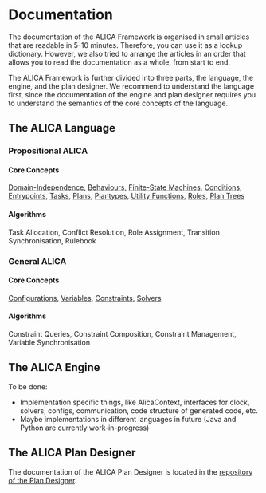 # Documentation

The documentation of the ALICA Framework is organised in small articles that are readable in 5-10 minutes. Therefore, you can use it as a lookup dictionary. However, we also tried to arrange the articles in an order that allows you to read the documentation as a whole, from start to end. 

The ALICA Framework is further divided into three parts, the language, the engine, and the plan designer. We recommend to understand the language first, since the documentation of the engine and plan designer requires you to understand the semantics of the core concepts of the language.

## The ALICA Language

### Propositional ALICA

#### Core Concepts

[Domain-Independence](./articles/domain-independence.md), [Behaviours](./articles/behaviours.md), [Finite-State Machines](./articles/finite-state_machines.md), [Conditions](./articles/conditions.md), [Entrypoints](./articles/entrypoints.md), [Tasks](./articles/tasks.md), [Plans](./articles/plans.md), [Plantypes](./articles/plantypes.md), [Utility Functions](./articles/utility_functions.md), [Roles](./articles/roles.md), [Plan Trees](./articles/plan_trees.md)

#### Algorithms

Task Allocation, Conflict Resolution, Role Assignment, Transition Synchronisation, Rulebook

### General ALICA

#### Core Concepts

[Configurations](./articles/configurations.md), [Variables](./articles/variables.md), [Constraints](./articles/constraints.md), [Solvers](./articles/solvers.md)

#### Algorithms

Constraint Queries, Constraint Composition, Constraint Management, Variable Synchronisation

## The ALICA Engine

To be done: 

- Implementation specific things, like AlicaContext, interfaces for clock, solvers, configs, communication, code structure of generated code, etc.
- Maybe implementations in different languages in future (Java and Python are currently work-in-progress)

## The ALICA Plan Designer

The documentation of the ALICA Plan Designer is located in the [repository of the Plan Designer](https://github.com/rapyuta-robotics/alica-plan-designer-fx).